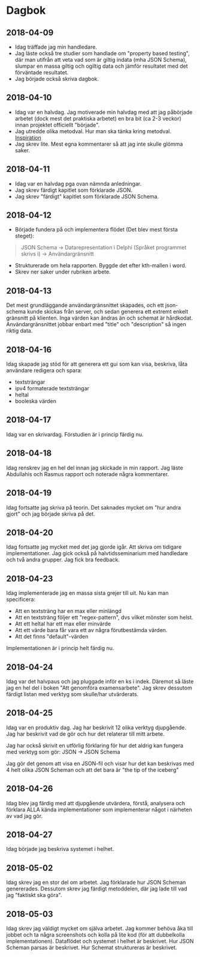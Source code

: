 # Dagbok

## 2018-04-09

*   Idag träffade jag min handledare.
*   Jag läste också tre studier som handlade om "property based testing", där man utifrån att veta vad som är giltig indata (mha JSON Schema), slumpar en massa giltig och ogiltig data och jämför resultatet med det förväntade resultatet.
*   Jag började också skriva dagbok.

## 2018-04-10

*   Idag var en halvdag. Jag motiverade min halvdag med att jag påbörjade arbetet (dock mest det praktiska arbetet) en bra bit (ca 2-3 veckor) innan projektet officiellt "började".
*   Jag utredde olika metodval. Hur man ska tänka kring metodval.
    [Inspiration](http://www.eippee.eu/cms/Default.aspx?tabid=3284)
*   Jag skrev lite. Mest egna kommentarer så att jag inte skulle glömma saker.

## 2018-04-11

*   Idag var en halvdag pga ovan nämnda anledningar.
*   Jag skrev färdigt kapitlet som förklarade JSON.
*   Jag skrev "färdigt" kapitlet som förklarade JSON Schema.

## 2018-04-12

*   Började fundera på och implementera flödet (Det blev mest första steget):

> JSON Schema -> Datarepresentation i Delphi (Språket programmet skrivs i) -> Användargränsnitt

*   Strukturerade om hela rapporten. Byggde det efter kth-mallen i word.
*   Skrev ner saker under rubriken arbete.

## 2018-04-13

Det mest grundläggande användargränsnittet skapades, och ett json-schema kunde skickas från server, och sedan generera ett extremt enkelt gränsnitt på klienten. Inga värden kan ändras än och schemat är hårdkodat. Användargränsnittet jobbar enbart med "title" och "description" så ingen riktig data.

## 2018-04-16

Idag skapade jag stöd för att generera ett gui som kan visa, beskriva, låta användare redigera och spara:

*   textsträngar
*   ipv4 formaterade textsträngar
*   heltal
*   booleska värden

## 2018-04-17

Idag var en skrivardag. Förstudien är i princip färdig nu.

## 2018-04-18

Idag renskrev jag en hel del innan jag skickade in min rapport. Jag läste Abdullahis och Rasmus rapport och noterade några kommentarer.

## 2018-04-19

Idag fortsatte jag skriva på teorin. Det saknades mycket om "hur andra gjort" och jag började skriva på det.

## 2018-04-20

Idag fortsatte jag mycket med det jag gjorde igår. Att skriva om tidigare implementationer. Jag gick också på halvtidsseminarium med handledare och två andra grupper. Jag fick bra feedback.

## 2018-04-23

Idag implementerade jag en massa sista grejer till uit. Nu kan man specificera:

*   Att en textsträng har en max eller minlängd
*   Att en textsträng följer ett "regex-pattern", dvs vilket mönster som helst.
*   Att ett heltal har ett max eller minvärde
*   Att ett värde bara får vara ett av några förutbestämda värden.
*   Att det finns "default"-värden

Implementationen är i princip helt färdig nu.

## 2018-04-24

Idag var det halvpaus och jag pluggade inför en ks i indek. Däremot så läste jag en hel del i boken "Att genomföra examensarbete". Jag skrev dessutom färdigt listan med verktyg som skulle/har utvärderats.

## 2018-04-25

Idag var en produktiv dag. Jag har beskrivit 12 olika verktyg djupgående. Jag har beskrivit vad de gör och hur det relaterar till mitt arbete.

Jag har också skrivit en utförlig förklaring för hur det aldrig kan fungera med verktyg som gör: JSON -> JSON Schema

Jag gör det genom att visa en JSON-fil och visar hur det kan beskrivas med 4 helt olika JSON Scheman och att det bara är "the tip of the iceberg"

## 2018-04-26

Idag blev jag färdig med att djupgående utvärdera, förstå, analysera och förklara ALLA kända implementationer som implementerar något i närheten av vad jag gör.

## 2018-04-27

Idag började jag beskriva systemet i helhet.

## 2018-05-02

Idag skrev jag en stor del om arbetet. Jag förklarade hur JSON Scheman genererades. Dessutom skrev jag färdigt metoddelen, där jag lade till vad jag "faktiskt ska göra".

## 2018-05-03

Idag skrev jag väldigt mycket om själva arbetet. Jag kommer behöva åka till jobbet och ta några screenshots och kolla på lite kod (för att dubbelkolla implementationen). Dataflödet och systemet i helhet är beskrivet. Hur JSON Scheman parsas är beskrivet. Hur Schemat struktureras är beskrivet.
